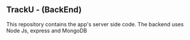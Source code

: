 ## TrackU - (BackEnd)

This repository contains the app's server side code. The backend uses Node Js, express and MongoDB
